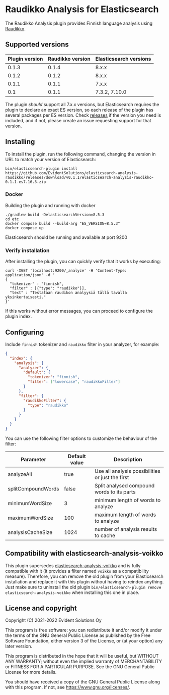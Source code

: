 # Raudikko Analysis for Elasticsearch

The Raudikko Analysis plugin provides Finnish language analysis using [Raudikko](https://github.com/EvidentSolutions/raudikko).

## Supported versions

| Plugin version | Raudikko version | Elasticsearch versions |
|----------------|------------------|------------------------|
| 0.1.3          | 0.1.4            | 8.x.x                  |
| 0.1.2          | 0.1.2            | 8.x.x                  |
| 0.1.1          | 0.1.1            | 7.x.x                  |
| 0.1            | 0.1.1            | 7.3.2, 7.10.0          |

The plugin *should* support all 7.x.x versions, but Elasticsearch requires the plugin to declare an exact ES version, so each release of the plugin has several packages per ES version. Check [releases](https://github.com/EvidentSolutions/elasticsearch-analysis-raudikko/releases) if the version you need is included, and if not, please create an issue requesting support for that version.


## Installing

To install the plugin, run the following command, changing the version in URL to match your version of Elasticsearch:

```
bin/elasticsearch-plugin install https://github.com/EvidentSolutions/elasticsearch-analysis-raudikko/releases/download/v0.1.1/elasticsearch-analysis-raudikko-0.1.1-es7.16.3.zip
```

### Docker
Building the plugin and running with docker
```
./gradlew build -DelasticsearchVersion=8.5.3
cd etc
docker compose build --build-arg "ES_VERSION=8.5.3"
docker compose up
```
Elasticsearch should be running and available at port 9200

### Verify installation

After installing the plugin, you can quickly verify that it works by executing:

```
curl -XGET 'localhost:9200/_analyze' -H 'Content-Type: application/json' -d '
{
  "tokenizer" : "finnish",
  "filter" : [{"type": "raudikko"}],
  "text" : "Testataan raudikon analyysiä tällä tavalla yksinkertaisesti."
}'
```

If this works without error messages, you can proceed to configure the plugin index.

## Configuring

Include `finnish` tokenizer and `raudikko` filter in your analyzer, for example:

```json
{
  "index": {
    "analysis": {
      "analyzer": {
        "default": {
          "tokenizer": "finnish",
          "filter": ["lowercase", "raudikkoFilter"]
        }
      },
      "filter": {
        "raudikkoFilter": {
          "type": "raudikko"
        }
      }
    }
  }
}
```

You can use the following filter options to customize the behaviour of the filter:

| Parameter           | Default value | Description                                      |
|---------------------|---------------|--------------------------------------------------|
| analyzeAll          | true          | Use all analysis possibilities or just the first |
| splitCompoundWords  | false         | Split analysed compound words to its parts       |
| minimumWordSize     | 3             | minimum length of words to analyze               |
| maximumWordSize     | 100           | maximum length of words to analyze               |
| analysisCacheSize   | 1024          | number of analysis results to cache              |

## Compatibility with elasticsearch-analysis-voikko

This plugin supersedes [elasticsearch-analysis-voikko](https://github.com/EvidentSolutions/elasticsearch-analysis-voikko) and
is fully compatible with it (it provides a filter named `voikko` as a compatibility measure). Therefore, you can remove
the old plugin from your Elasticsearch installation and replace it with this plugin without having to reindex anything.
Just make sure to uninstall the old plugin `bin/elasticsearch-plugin remove elasticsearch-analysis-voikko` when installing
this one in place.

## License and copyright

Copyright (C) 2021-2022  Evident Solutions Oy

This program is free software: you can redistribute it and/or modify
it under the terms of the GNU General Public License as published by
the Free Software Foundation, either version 3 of the License, or
(at your option) any later version.

This program is distributed in the hope that it will be useful,
but WITHOUT ANY WARRANTY; without even the implied warranty of
MERCHANTABILITY or FITNESS FOR A PARTICULAR PURPOSE.  See the
GNU General Public License for more details.

You should have received a copy of the GNU General Public License
along with this program.  If not, see <https://www.gnu.org/licenses/>.
